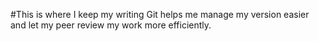 #This is where I keep my writing
Git helps me manage my version easier and let my peer review my work more efficiently.
